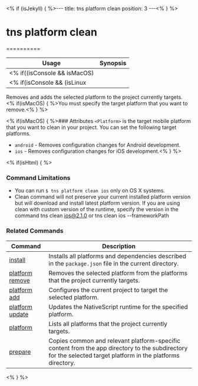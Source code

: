 <% if (isJekyll) { %>---
title: tns platform clean
position: 3
---<% } %>
# tns platform clean
==========

Usage | Synopsis
------|-------
<% if((isConsole && isMacOS) || isHtml) { %>General | `$ tns platform clean <Platform>`<% } %>
<% if(isConsole && (isLinux || isWindows)) { %>General | `$ tns platform clean android`<% } %>

Removes and adds the selected platform to the project currently targets. <% if(isMacOS) { %>You must specify the target platform that you want to remove.<% } %>

<% if(isMacOS) { %>### Attributes
`<Platform>` is the target mobile platform that you want to clean in your project. You can set the following target platforms.
* `android` - Removes configuration changes for Android development.
* `ios` - Removes configuration changes for iOS development.<% } %>

<% if(isHtml) { %>
### Command Limitations

* You can run `$ tns platform clean ios` only on OS X systems.
* Clean command will not preserve your current installed platform version but will download and install latest platform version. If you are using clean with custom version of the runtime, specify the version in the command tns clean ios@2.1.0 or tns clean ios --frameworkPath <path-to-tgz>

### Related Commands

Command | Description
----------|----------
[install](install.html) | Installs all platforms and dependencies described in the `package.json` file in the current directory.
[platform remove](platform-remove.html) | Removes the selected platform from the platforms that the project currently targets.
[platform add](platform-add.html) | Configures the current project to target the selected platform.
[platform update](platform-update.html) | Updates the NativeScript runtime for the specified platform.
[platform](platform.html) | Lists all platforms that the project currently targets.
[prepare](prepare.html) | Copies common and relevant platform-specific content from the app directory to the subdirectory for the selected target platform in the platforms directory.
<% } %>